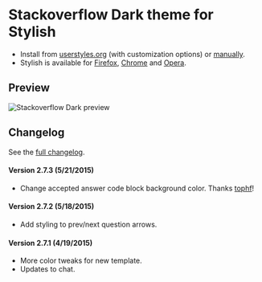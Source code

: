 # Stackoverflow Dark theme for Stylish
- Install from [userstyles.org](http://userstyles.org/styles/35345) (with customization options) or [manually](https://raw.githubusercontent.com/StylishThemes/Stackoverflow-Dark/master/stackoverflow-dark.css).
- Stylish is available for [Firefox](https://addons.mozilla.org/en-US/firefox/addon/2108/), [Chrome](https://chrome.google.com/extensions/detail/fjnbnpbmkenffdnngjfgmeleoegfcffe) and [Opera](https://addons.opera.com/en/extensions/details/stylish-for-opera/).

## Preview

![Stackoverflow Dark preview](http://StylishThemes.github.com/StackOverflow-Dark/images/after.png)

## Changelog

See the [full changelog](https://github.com/StylishThemes/Stackoverflow-Dark/wiki).

#### Version 2.7.3 (5/21/2015)

* Change accepted answer code block background color. Thanks [tophf](https://github.com/tophf)!

#### Version 2.7.2 (5/18/2015)

* Add styling to prev/next question arrows.

#### Version 2.7.1 (4/19/2015)

* More color tweaks for new template.
* Updates to chat.
